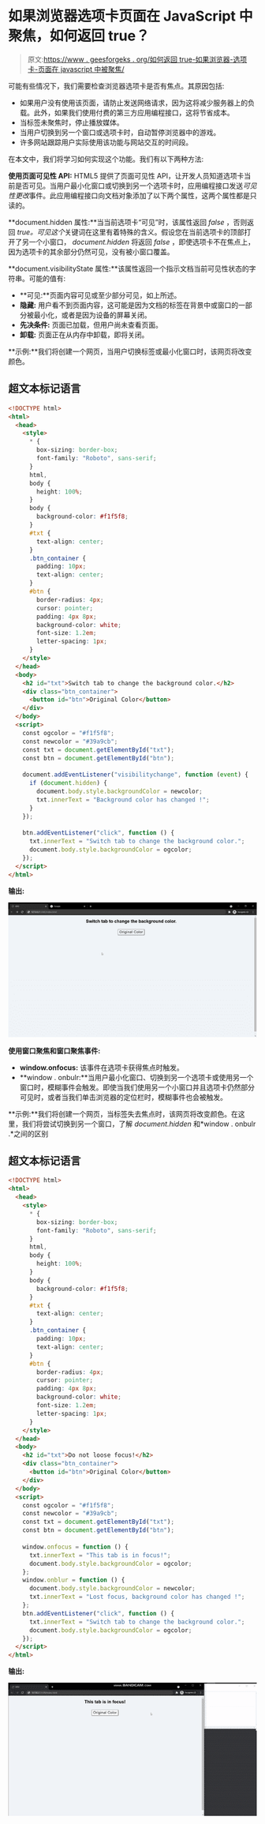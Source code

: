 # 如果浏览器选项卡页面在 JavaScript 中聚焦，如何返回 true？

> 原文:[https://www . geesforgeks . org/如何返回 true-如果浏览器-选项卡-页面在 javascript 中被聚焦/](https://www.geeksforgeeks.org/how-to-return-true-if-browser-tab-page-is-focused-in-javascript/)

可能有些情况下，我们需要检查浏览器选项卡是否有焦点。其原因包括:

*   如果用户没有使用该页面，请防止发送网络请求，因为这将减少服务器上的负载。此外，如果我们使用付费的第三方应用编程接口，这将节省成本。
*   当标签未聚焦时，停止播放媒体。
*   当用户切换到另一个窗口或选项卡时，自动暂停浏览器中的游戏。
*   许多网站跟踪用户实际使用该功能与网站交互的时间段。

在本文中，我们将学习如何实现这个功能。我们有以下两种方法:

**使用页面可见性 API:** HTML5 提供了页面可见性 API，让开发人员知道选项卡当前是否可见。当用户最小化窗口或切换到另一个选项卡时，应用编程接口发送*可见性更改*事件。此应用编程接口向文档对象添加了以下两个属性，这两个属性都是只读的。

**document.hidden 属性:**当当前选项卡“可见”时，该属性返回 *false* ，否则返回 *true。*可见*这个*关键词在这里有着特殊的含义。假设您在当前选项卡的顶部打开了另一个小窗口， *document.hidden* 将返回 *false* ，即使选项卡不在焦点上，因为选项卡的其余部分仍然可见，没有被小窗口覆盖。

**document.visibilityState 属性:**该属性返回一个指示文档当前可见性状态的字符串。可能的值有:

*   **可见:**页面内容可见或至少部分可见，如上所述。
*   **隐藏:** 用户看不到页面内容，这可能是因为文档的标签在背景中或窗口的一部分被最小化，或者是因为设备的屏幕关闭。
*   **先决条件:** 页面已加载，但用户尚未查看页面。
*   **卸载:** 页面正在从内存中卸载，即将关闭。

**示例:**我们将创建一个网页，当用户切换标签或最小化窗口时，该网页将改变颜色。

## 超文本标记语言

```html
<!DOCTYPE html>
<html>
  <head>
    <style>
      * {
        box-sizing: border-box;
        font-family: "Roboto", sans-serif;
      }
      html,
      body {
        height: 100%;
      }
      body {
        background-color: #f1f5f8;
      }
      #txt {
        text-align: center;
      }
      .btn_container {
        padding: 10px;
        text-align: center;
      }
      #btn {
        border-radius: 4px;
        cursor: pointer;
        padding: 4px 8px;
        background-color: white;
        font-size: 1.2em;
        letter-spacing: 1px;
      }
    </style>
  </head>
  <body>
    <h2 id="txt">Switch tab to change the background color.</h2>
    <div class="btn_container">
      <button id="btn">Original Color</button>
    </div>
  </body>
  <script>
    const ogcolor = "#f1f5f8";
    const newcolor = "#39a9cb";
    const txt = document.getElementById("txt");
    const btn = document.getElementById("btn");

    document.addEventListener("visibilitychange", function (event) {
      if (document.hidden) {
        document.body.style.backgroundColor = newcolor;
        txt.innerText = "Background color has changed !";
      }
    });

    btn.addEventListener("click", function () {
      txt.innerText = "Switch tab to change the background color.";
      document.body.style.backgroundColor = ogcolor;
    });
  </script>
</html>
```

**输出:**

![](img/f12704299837eae89db57952f55985df.png)

**使用窗口聚焦和窗口聚焦事件:**

*   **window.onfocus:** 该事件在选项卡获得焦点时触发。
*   **window . onbulr:**当用户最小化窗口、切换到另一个选项卡或使用另一个窗口时，模糊事件会触发。即使当我们使用另一个小窗口并且选项卡仍然部分可见时，或者当我们单击浏览器的定位栏时，模糊事件也会被触发。

**示例:**我们将创建一个网页，当标签失去焦点时，该网页将改变颜色。在这里，我们将尝试切换到另一个窗口，了解 *document.hidden* 和*window . onbulr .*之间的区别

## 超文本标记语言

```html
<!DOCTYPE html>
<html>
  <head>
    <style>
      * {
        box-sizing: border-box;
        font-family: "Roboto", sans-serif;
      }
      html,
      body {
        height: 100%;
      }
      body {
        background-color: #f1f5f8;
      }
      #txt {
        text-align: center;
      }
      .btn_container {
        padding: 10px;
        text-align: center;
      }
      #btn {
        border-radius: 4px;
        cursor: pointer;
        padding: 4px 8px;
        background-color: white;
        font-size: 1.2em;
        letter-spacing: 1px;
      }
    </style>
  </head>
  <body>
    <h2 id="txt">Do not loose focus!</h2>
    <div class="btn_container">
      <button id="btn">Original Color</button>
    </div>
  </body>
  <script>
    const ogcolor = "#f1f5f8";
    const newcolor = "#39a9cb";
    const txt = document.getElementById("txt");
    const btn = document.getElementById("btn");

    window.onfocus = function () {
      txt.innerText = "This tab is in focus!";
      document.body.style.backgroundColor = ogcolor;
    };
    window.onblur = function () {
      document.body.style.backgroundColor = newcolor;
      txt.innerText = "Lost focus, background color has changed !";
    };
    btn.addEventListener("click", function () {
      txt.innerText = "Switch tab to change the background color.";
      document.body.style.backgroundColor = ogcolor;
    });
  </script>
</html>
```

**输出:**

![](img/d3e762ad1d6b842a1e9fb2c5bb063e8e.png)